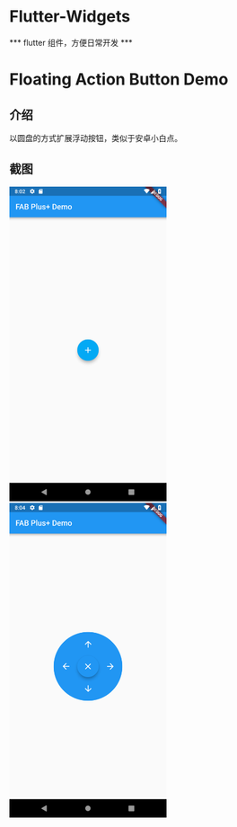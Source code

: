 # Flutter-Widgets
*** flutter 组件，方便日常开发 ***

# Floating Action Button Demo
## 介绍
以圆盘的方式扩展浮动按钮，类似于安卓小白点。

## 截图
<div>
    <img src='./floating_action_button_demo/Screenshots/fab_demo-01.png' width=280>
    <img src='./floating_action_button_demo/Screenshots/fab_demo-02.png' width=280>
</div>